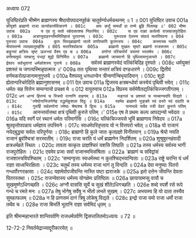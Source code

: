 अध्यायः 072

युधिष्ठिरंप्रति भीष्मेण ब्राह्मणस्य श्रैष्ठयोपपादनपूर्वकं चातुर्वर्ण्यधर्मकथनम् ॥ 1 ॥
001	युधिष्ठिर उवाच 
001a	`कीदृशो ब्राह्मणो राजा कार्याकार्यविचारणे ।
001c	क्षमः कर्तुं समर्थो वा तन्मे ब्रूहि पितामह ॥'
002	भीष्म उवाच 
002a	य एव तु सतो रक्षेदसतश्च निवर्तयेत् ।
002c	स एव राज्ञा कर्तव्यो राजन्राजपुरोहितः ॥
003a	अत्राप्युदाहरन्तीममितिहासं पुरातनम् ।
003c	पुरूरवस ऐलस्य संवादं मातरिश्वना ॥
004	पुरूरवा उवाच 
004a	कुतः स्विद्ब्राह्मणो जातो वर्णाश्चापि कुतस्त्रयः ।
004c	कस्माच्च भवति श्रेयांस्तन्मे व्याख्यातुमर्हसि ॥
005	मातरिश्वोवाच 
005a	ब्राह्मणो मुखतः सृष्टो ब्रह्मणो राजसत्तम ।
005c	बाहुभ्यां क्षत्रियः सृष्ट ऊरुभ्यां वैश्य एव च ॥
006a	वर्णानां परिचर्यार्यं त्रयाणां भरतर्षभ ।
006c	वर्णश्चतुर्थः पश्चात्तु पभ्द्यां शूद्रो विनिर्मितः ॥
007a	ब्राह्मणो जायमानो हि पृथिव्यामनुजायते ।
007c	ईश्वरः सर्वभूतानां धर्मकोशस्य गुप्तये ॥
008a	`सर्वस्वं ब्राह्मणस्येदं यत्किंचिदिह दृश्यते ।
008c	धर्मयुक्तं प्रशस्तं च जगत्यस्मिन्नृपात्मज ॥'
009a	ततः पृथिव्या यन्तारं क्षत्रियं दण्डधारणे ।
009c	द्वितीयं वर्णमकरोत्प्रजानामनुगुप्तये ॥
010a	वैश्यस्तु धनधान्येन त्रीन्वर्णान्बिभृयादिमान् ।
010c	शूद्रो ह्येतान्परिचरेदिति ब्रह्मानुशासनम् ॥
011	ऐल उवाच 
011a	द्विजस्य क्षत्रबन्धोर्वा कस्येयं पृथिवी भवेत् ।
011c	धर्मतः सह वित्तेन सम्यग्वायो प्रचक्ष्व मे ॥
012	वायुरुवाच 
012a	विप्रस्य सर्वमेवैतद्यत्किंचिज्जगतीगतम् ।
012c	`धनं धान्यं हिरण्यं च स्त्रियो रत्नानि वाहनम् ॥
013a	मङ्गलं च प्रशस्तं च यच्चान्यदपि विद्यते ।
013c	 'ज्येष्ठेनाभिजनेनेह तद्धर्मकुशला विदुः ॥
014a	स्वमेव ब्राह्मणो भुङ्क्ते स्वं वस्ते स्वं ददाति च ।
014c	गुरुर्हि सर्ववर्णानां ज्येष्ठः श्रेष्ठश्च वै द्विजः ॥
015a	पत्यभावे यथैव स्त्री देवरं कुरुते पतिम् ।
015c	`आनन्तर्यात्तथा क्षत्रं पृथिवी कुरुते पतिम् ।'
015e	एष ते प्रथमः कल्प आपद्यन्यो भवेदतः ॥
016a	यदि स्वर्गे परं स्थानं धर्मतः परिमार्गसि ।
016c	यत्किंचिज्जयसे भूमिं ब्राह्मणाय निवेदय ॥
017a	श्रुतवृत्तोपपन्नाय धर्मज्ञाय तपस्विने ।
017c	स्वधर्मपरितृप्ताय यो न वित्तपरो भवेत् ॥
018a	यो राजानं नयेद्बुद्ध्या सर्वतः परिपूर्णया ।
018c	ब्राह्मणो हि कुले जातः कृतप्रज्ञो विनीतवान् ॥
019a	श्रेयो नयति राजानं ब्रुवंश्चित्रां सरस्वतीम् ।
019c	राजा चरति यं धर्मं ब्राह्मणेन निदर्शितम् ॥
020a	शुश्रूषुरनहंवादी क्षत्रधर्मव्रते स्थितः ।
020c	तावता सत्कृतः प्राज्ञश्चिरं यशसि तिष्ठति ॥
021a	तस्य धर्मस्य सर्वस्य भागी राजपुरोहितः ।
021c	एवमेव प्रजाः सर्वा राजानमभिसंश्रिताः ॥
022a	`ब्राह्मणं च सविद्वांसं राजशास्त्रविपश्चितम् ।
022c	'सम्यग्वृत्ताः स्वधर्मस्था न कुतश्चिद्भयान्विताः ॥
023a	राष्ट्रे चरन्ति यं धर्मं राज्ञा साध्वभिरक्षिताः ।
023c	चतुर्थं तस्य धर्मस्य राजा भागं तु विन्दति ॥
024a	देवा मनुष्याः पितरो गन्धर्वोरगराक्षसाः ।
024c	यज्ञमेवोपजीवन्ति नास्ति यष्टा ह्यराजके ॥
025a	इतो दत्तेन जीवन्ति देवताः पितरस्तथा ।
025c	राजन्येवास्य धर्मस्य योगक्षेमः प्रतिष्ठितः ॥
026a	छायायामप्सु वायौ च सुखमुष्णेऽधिगच्छति ।
026c	अग्नौ वाससि सूर्ये च सुखं शीतेऽधिगच्छति ।
026e	शब्दे स्पर्शे रसे रूपे गन्धे च रमते मनः ॥
027a	तेषु भोगेषु सर्वेषु न भीतो लभते सुखम् ।
027c	अभयस्य हि यो दाता तस्यैव सुमहत्फलम् ॥
028a	न हि प्राणसमं दानं त्रिषु लोकेषु विद्यते ।
028c	इन्द्रो राजा यमो राजा धर्मो राजा तथैव च ।
028e	राजा बिभर्ति भूतानि राज्ञा सर्वमिदं धृतम् ॥ 

इति श्रीमन्महाभारते शान्तिपर्वणि राजधर्मपर्वणि द्विसप्ततितमोऽध्यायः ॥ 72 ॥

12-72-2 निवर्तयेद्राज्याद्दूरीकारयेत् ॥
